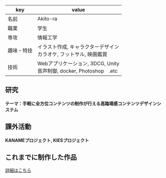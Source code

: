 
|key|value|
|----|----|
|名前|Akito-ra|
|職業|学生|
|専攻|情報工学|
|趣味・特技|イラスト作成, キャラクターデザイン<br>カラオケ, フットサル, 映画鑑賞|
|技術|Webアプリケーション, 3DCG, Unity<br>音声制御, docker, Photoshop　.etc|

## 研究
#### テーマ：手軽に全方位コンテンツの制作が行える高臨場感コンテンツデザインシステム

## 課外活動
#### KANAMEプロジェクト, KIESプロジェクト

## これまでに制作した作品
 
 [詳細はこちら](https://github.com/Akito-ra/markdown_sheet)

<!--
**Akito-ra/Akito-ra** is a ✨ _special_ ✨ repository because its `README.md` (this file) appears on your GitHub profile.

Here are some ideas to get you started:

- 🔭 I’m currently working on ...
- 🌱 I’m currently learning ...
- 👯 I’m looking to collaborate on ...
- 🤔 I’m looking for help with ...
- 💬 Ask me about ...
- 📫 How to reach me: ...
- 😄 Pronouns: ...
- ⚡ Fun fact: ...
-->
